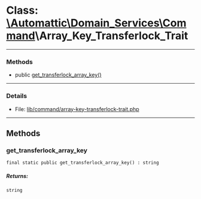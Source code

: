 # Class: [\Automattic](../namespaces/automattic.md)[\Domain_Services](../namespaces/automattic-domain-services.md)[\Command](../namespaces/automattic-domain-services-command.md)\Array_Key_Transferlock_Trait


---

### Methods

* public [get_transferlock_array_key()](#method_get_transferlock_array_key)

---

### Details

* File: [lib/command/array-key-transferlock-trait.php](../../lib/command/array-key-transferlock-trait.php)

---

## Methods

<a id="method_get_transferlock_array_key"></a>
### get_transferlock_array_key

```
final static public get_transferlock_array_key() : string
```

##### Returns:

```
string
```
